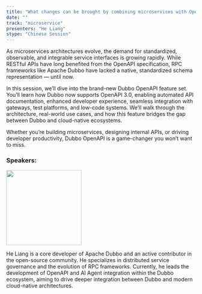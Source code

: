 ```yaml
---
title: "What changes can be brought by combining microservices with OpenAPI?"
date: ""
track: "microservice"
presenters: "He Liang"
stype: "Chinese Session"
--- 
```


As microservices architectures evolve, the demand for standardized, observable, and integrable service interfaces is growing rapidly. While RESTful APIs have long benefited from the OpenAPI specification, RPC frameworks like Apache Dubbo have lacked a native, standardized schema representation — until now.

In this session, we’ll dive into the brand-new Dubbo OpenAPI feature set. You’ll learn how Dubbo now supports OpenAPI 3.0, enabling automated API documentation, enhanced developer experience, seamless integration with gateways, test platforms, and low-code systems. We’ll walk through the architecture, real-world use cases, and how this feature bridges the gap between Dubbo and cloud-native ecosystems.

Whether you’re building microservices, designing internal APIs, or driving developer productivity, Dubbo OpenAPI is a game-changer you won’t want to miss.

### Speakers:

<img src="https://sessionize.com/image/2e0e-400o400o1-hAVvmRH9pQCek9sGMGgcjH.jpg" width="200" /><br/>

He Liang is a core developer of Apache Dubbo and an active contributor in the open-source community. He specializes in distributed service governance and the evolution of RPC frameworks. Currently, he leads the development of OpenAPI and AI Agent integration within the Dubbo ecosystem, aiming to drive deeper integration between Dubbo and modern cloud-native architectures.